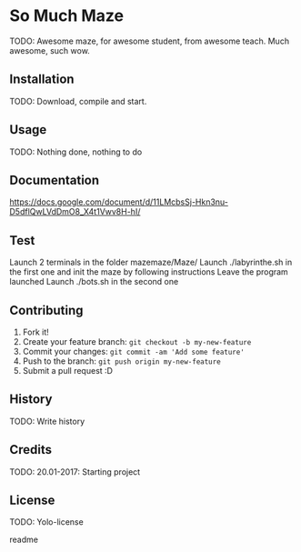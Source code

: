 <snippet>
  <content>
  
# So Much Maze
TODO: Awesome maze, for awesome student, from awesome teach. Much awesome, such wow.

## Installation
TODO: Download, compile and start.

## Usage
TODO: Nothing done, nothing to do

## Documentation
https://docs.google.com/document/d/11LMcbsSj-Hkn3nu-D5dflQwLVdDmO8_X4t1Vwv8H-hI/

## Test
Launch 2 terminals in the folder mazemaze/Maze/
Launch ./labyrinthe.sh in the first one and init the maze by following instructions
Leave the program launched
Launch ./bots.sh in the second one


## Contributing
1. Fork it!
2. Create your feature branch: `git checkout -b my-new-feature`
3. Commit your changes: `git commit -am 'Add some feature'`
4. Push to the branch: `git push origin my-new-feature`
5. Submit a pull request :D

## History
TODO: Write history

## Credits
TODO: 20.01-2017: Starting project

## License
TODO: Yolo-license

  </content>
  <tabTrigger>readme</tabTrigger>
</snippet>
